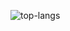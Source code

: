 ![top-langs](https://github-readme-stats.vercel.app/api/top-langs?username=peacin&show_icons=true&theme=radical)
